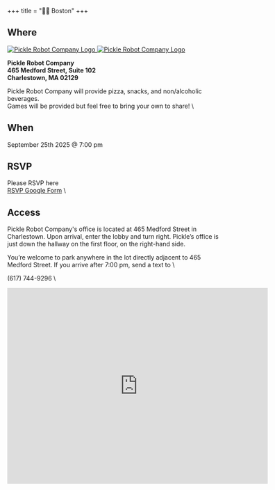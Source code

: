 +++
title = "🫘🌆 Boston"
+++
<!-- [![venue logo](/images/boston/faneuilhall.png)](https://boardgamenightwg.com/boston) -->

## Where
<!-- TBD -->
<a href="https://picklerobot.com/">
  <!-- light version -->
  <img
    src="/images/logos/Pickle_Logo_Black.png"
    alt="Pickle Robot Company Logo"
    class="logo-light"
  >
  <!-- dark version -->
  <img
    src="/images/logos/Pickle_Logo_White.png"
    alt="Pickle Robot Company Logo"
    class="logo-dark"
  >
</a>

**Pickle Robot Company** \
**465 Medford Street, Suite 102** \
**Charlestown, MA 02129**

Pickle Robot Company will provide pizza, snacks, and non/alcoholic beverages. \
Games will be provided but feel free to bring your own to share! \

## When
September 25th 2025 @ 7:00 pm
<!-- TBD -->

## RSVP
Please RSVP here \
<a href="https://docs.google.com/forms/d/e/1FAIpQLSeDx0-P3O0iMBgfDoY1KWCk0hhQ6jAA4V-InXG2nRc2H4usvw/viewform?usp=sharing&ouid=104302665136112478648">RSVP Google Form</a> \

## Access
Pickle Robot Company's office is located at 465 Medford Street in Charlestown. Upon arrival, enter the lobby and turn right. Pickle’s office is just down the hallway on the first floor, on the right-hand side.

You’re welcome to park anywhere in the lot directly adjacent to 465 Medford Street.
If you arrive after 7:00 pm, send a text to \

(617) 744-9296 \

<iframe src="https://www.google.com/maps/embed?pb=!1m14!1m8!1m3!1d9105.799912879938!2d-71.08038295003053!3d42.3773025384585!3m2!1i1024!2i768!4f13.1!3m3!1m2!1s0x89e37714d362b919%3A0x209f2898424708c!2sPickle%20Robot%20Company!5e0!3m2!1sen!2sus!4v1755803731529!5m2!1sen!2sus" width="600" height="450" style="border:0;" allowfullscreen="" loading="lazy" referrerpolicy="no-referrer-when-downgrade"></iframe>

